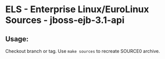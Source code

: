 # ELS - Enterprise Linux/EuroLinux Sources - jboss-ejb-3.1-api
 
## Usage:
  Checkout branch or tag. Use `make sources` to recreate  SOURCE0 archive.
